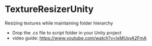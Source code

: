 # TextureResizerUnity
Resizing textures while maintaining folder hierarchy
- Drop the .cs file to script folder in your Unity project
- video guide: https://www.youtube.com/watch?v=IxMUsyA2FmA
